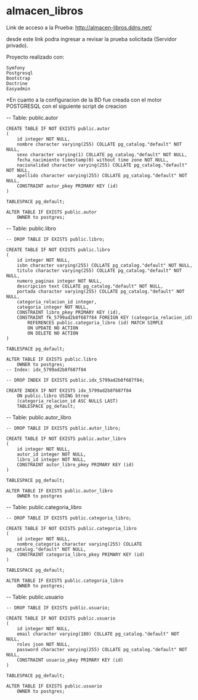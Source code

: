 ﻿# almacen_libros

Link de acceso a la Prueba: http://almacen-libros.ddns.net/

desde este link podra ingresar a revisar la prueba solicitada (Servidor privado).

Proyecto realizado con:

    Symfony
    Postgresql
    Bootstrap
    Doctrine
    Easyadmin
    

*En cuanto a la configuracion de la BD fue creada con el motor POSTGRESQL
con el siguiente script de creacion

-- Table: public.autor

    CREATE TABLE IF NOT EXISTS public.autor
    (
        id integer NOT NULL,
        nombre character varying(255) COLLATE pg_catalog."default" NOT NULL,
        sexo character varying(1) COLLATE pg_catalog."default" NOT NULL,
        fecha_nacimiento timestamp(0) without time zone NOT NULL,
        nacionalidad character varying(255) COLLATE pg_catalog."default" NOT NULL,
        apellido character varying(255) COLLATE pg_catalog."default" NOT NULL,
        CONSTRAINT autor_pkey PRIMARY KEY (id)
    )

    TABLESPACE pg_default;

    ALTER TABLE IF EXISTS public.autor
        OWNER to postgres;

-- Table: public.libro

    -- DROP TABLE IF EXISTS public.libro;

    CREATE TABLE IF NOT EXISTS public.libro
    (
        id integer NOT NULL,
        isbn character varying(255) COLLATE pg_catalog."default" NOT NULL,
        titulo character varying(255) COLLATE pg_catalog."default" NOT NULL,
        numero_paginas integer NOT NULL,
        descripcion text COLLATE pg_catalog."default" NOT NULL,
        portada character varying(255) COLLATE pg_catalog."default" NOT NULL,
        categoria_relacion_id integer,
        categoria integer NOT NULL,
        CONSTRAINT libro_pkey PRIMARY KEY (id),
        CONSTRAINT fk_5799ad2b8f687f84 FOREIGN KEY (categoria_relacion_id)
            REFERENCES public.categoria_libro (id) MATCH SIMPLE
            ON UPDATE NO ACTION
            ON DELETE NO ACTION
    )

    TABLESPACE pg_default;

    ALTER TABLE IF EXISTS public.libro
        OWNER to postgres;
    -- Index: idx_5799ad2b8f687f84

    -- DROP INDEX IF EXISTS public.idx_5799ad2b8f687f84;

    CREATE INDEX IF NOT EXISTS idx_5799ad2b8f687f84
        ON public.libro USING btree
        (categoria_relacion_id ASC NULLS LAST)
        TABLESPACE pg_default;

-- Table: public.autor_libro

    -- DROP TABLE IF EXISTS public.autor_libro;

    CREATE TABLE IF NOT EXISTS public.autor_libro
    (
        id integer NOT NULL,
        autor_id integer NOT NULL,
        libro_id integer NOT NULL,
        CONSTRAINT autor_libro_pkey PRIMARY KEY (id)
    )

    TABLESPACE pg_default;

    ALTER TABLE IF EXISTS public.autor_libro
        OWNER to postgres
        
-- Table: public.categoria_libro

    -- DROP TABLE IF EXISTS public.categoria_libro;

    CREATE TABLE IF NOT EXISTS public.categoria_libro
    (
        id integer NOT NULL,
        nombre_categoria character varying(255) COLLATE pg_catalog."default" NOT NULL,
        CONSTRAINT categoria_libro_pkey PRIMARY KEY (id)
    )

    TABLESPACE pg_default;

    ALTER TABLE IF EXISTS public.categoria_libro
        OWNER to postgres;

-- Table: public.usuario

    -- DROP TABLE IF EXISTS public.usuario;

    CREATE TABLE IF NOT EXISTS public.usuario
    (
        id integer NOT NULL,
        email character varying(180) COLLATE pg_catalog."default" NOT NULL,
        roles json NOT NULL,
        password character varying(255) COLLATE pg_catalog."default" NOT NULL,
        CONSTRAINT usuario_pkey PRIMARY KEY (id)
    )

    TABLESPACE pg_default;

    ALTER TABLE IF EXISTS public.usuario
        OWNER to postgres;
